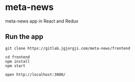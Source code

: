 # meta-news
meta-news app in React and Redux

## Run the app

```
git clone https://gitlab.jgjorgji.com/meta-news/frontend

cd frontend
npm install
npm start

open http://localhost:3000/

```


